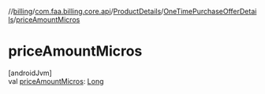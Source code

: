 //[billing](../../../../index.md)/[com.faa.billing.core.api](../../index.md)/[ProductDetails](../index.md)/[OneTimePurchaseOfferDetails](index.md)/[priceAmountMicros](price-amount-micros.md)

# priceAmountMicros

[androidJvm]\
val [priceAmountMicros](price-amount-micros.md): [Long](https://kotlinlang.org/api/latest/jvm/stdlib/kotlin/-long/index.html)
